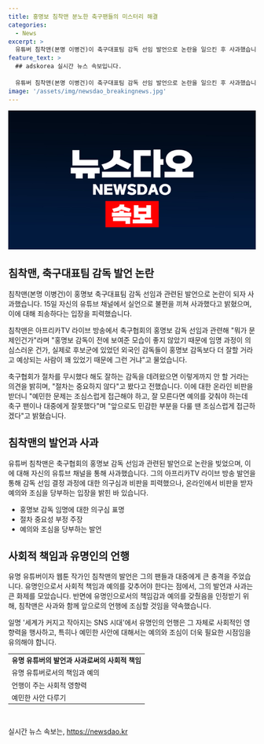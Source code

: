 ```yaml
---
title: 홍명보 침착맨 분노한 축구팬들의 미스터리 해결
categories:
  - News
excerpt: >
  유튜버 침착맨(본명 이병건)이 축구대표팀 감독 선임 발언으로 논란을 일으킨 후 사과했습니다. 그는 자신의 유튜브 채널에서 실언으로 인한 불편함을 사과하며, 절차를 무시한 감독 임명과 관련한 발언을 한 데 대해 후회를 토로했습니다. 이에 대한 온라인 비판이 이어지자 침착맨은 예민한 문제는 조심스럽게 다루고, 민감한 부분에 대해 조심스럽게 접근하겠다며 죄송한 마음을 전했습니다. 해당 발언은 방송 중의 발언이었지만 널리 퍼져 논란을 빚었습니다.
feature_text: >
  ## adskorea 실시간 뉴스 속보입니다.

  유튜버 침착맨(본명 이병건)이 축구대표팀 감독 선임 발언으로 논란을 일으킨 후 사과했습니다. 그는 자신의 유튜브 채널에서 실언으로 인한 불편함을 사과하며, 절차를 무시한 감독 임명과 관련한 발언을 한 데 대해 후회를 토로했습니다. 이에 대한 온라인 비판이 이어지자 침착맨은 예민한 문제는 조심스럽게 다루고, 민감한 부분에 대해 조심스럽게 접근하겠다며 죄송한 마음을 전했습니다. 해당 발언은 방송 중의 발언이었지만 널리 퍼져 논란을 빚었습니다.
image: '/assets/img/newsdao_breakingnews.jpg'
---
```


<p><img src="/assets/img/newsdao_breakingnews.jpg" alt="adskorea 속보" /></p>

<h2 data-ke-size="size26">침착맨, 축구대표팀 감독 발언 논란</h2>

<p>침착맨(본명 이병건)이 홍명보 축구대표팀 감독 선임과 관련된 발언으로 논란이 되자 사과했습니다. 15일 자신의 유튜브 채널에서 실언으로 불편을 끼쳐 사과했다고 밝혔으며, 이에 대해 죄송하다는 입장을 피력했습니다.</p>

<p data-ke-size="size16">침착맨은 아프리카TV 라이브 방송에서 축구협회의 홍명보 감독 선임과 관련해 "뭐가 문제인건가"라며 "홍명보 감독이 전에 보여준 모습이 좋지 않았기 때문에 임명 과정이 의심스러운 건가, 실제로 후보군에 있었던 외국인 감독들이 홍명보 감독보다 더 잘할 거라고 예상되는 사람이 꽤 있었기 때문에 그런 거냐"고 물었습니다.</p>

<p data-ke-size="size16">축구협회가 절차를 무시했다 해도 잘하는 감독을 데려왔으면 이렇게까지 안 할 거라는 의견을 밝히며, "절차는 중요하지 않다"고 봤다고 전했습니다. 이에 대한 온라인 비판을 받더니 "예민한 문제는 조심스럽게 접근해야 하고, 잘 모른다면 예의를 갖춰야 하는데 축구 팬이나 대중에게 잘못했다"며 "앞으로도 민감한 부분을 다룰 땐 조심스럽게 접근하겠다"고 밝혔습니다.</p>

<h2 data-ke-size="size26">침착맨의 발언과 사과</h2>

<p>유튜버 침착맨은 축구협회의 홍명보 감독 선임과 관련된 발언으로 논란을 빚었으며, 이에 대해 자신의 유튜브 채널을 통해 사과했습니다. 그의 아프리카TV 라이브 방송 발언을 통해 감독 선임 결정 과정에 대한 의구심과 비판을 피력했으나, 온라인에서 비판을 받자 예의와 조심을 당부하는 입장을 밝힌 바 있습니다.</p>

<ul>
  <li>홍명보 감독 임명에 대한 의구심 표명</li>
  <li>절차 중요성 부정 주장</li>
  <li>예의와 조심을 당부하는 발언</li>
</ul>

<h2 data-ke-size="size26">사회적 책임과 유명인의 언행</h2>

<p>유명 유튜버이자 웹툰 작가인 침착맨의 발언은 그의 팬들과 대중에게 큰 충격을 주었습니다. 유명인으로서 사회적 책임과 예의를 갖추어야 한다는 점에서, 그의 발언과 사과는 큰 화제를 모았습니다. 반면에 유명인으로서의 책임감과 예의를 갖췄음을 인정받기 위해, 침착맨은 사과와 함께 앞으로의 언행에 조심할 것임을 약속했습니다.</p>

<p data-ke-size="size16">일명 '세계가 커지고 작아지는 SNS 시대'에서 유명인의 언행은 그 자체로 사회적인 영향력을 행사하고, 특히나 예민한 사안에 대해서는 예의와 조심이 더욱 필요한 시점임을 유의해야 합니다.</p>

<table>
    <tr>
        <td style="text-align: center; height: 17px;"><b>유명 유튜버의 발언과 사과로써의 사회적 책임</b></td>
    </tr>
    <tr>
        <td>유명 유튜버로서의 책임과 예의</td>
    </tr>
    <tr>
        <td>언행이 주는 사회적 영향력</td>
    </tr>
    <tr>
        <td>예민한 사안 다루기</td>
    </tr>
</table>

<p data-ke-size="size16">&nbsp;</p>
실시간 뉴스 속보는, <a href="https://newsdao.kr" rel="dofollow">https://newsdao.kr</a>


